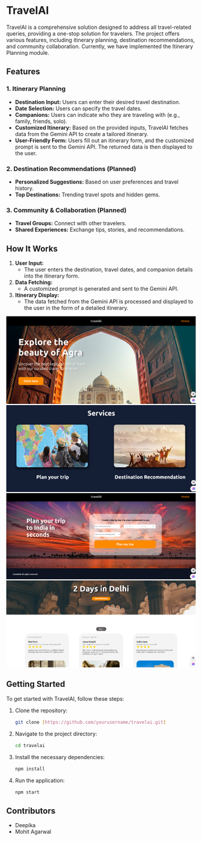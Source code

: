 # TravelAI

TravelAI is a comprehensive solution designed to address all travel-related queries, providing a one-stop solution for travelers. The project offers various features, including itinerary planning, destination recommendations, and community collaboration. Currently, we have implemented the Itinerary Planning module.

## Features

### 1. Itinerary Planning
- **Destination Input:** Users can enter their desired travel destination.
- **Date Selection:** Users can specify the travel dates.
- **Companions:** Users can indicate who they are traveling with (e.g., family, friends, solo).
- **Customized Itinerary:** Based on the provided inputs, TravelAI fetches data from the Gemini API to create a tailored itinerary.
- **User-Friendly Form:** Users fill out an itinerary form, and the customized prompt is sent to the Gemini API. The returned data is then displayed to the user.

### 2. Destination Recommendations (Planned)
- **Personalized Suggestions:** Based on user preferences and travel history.
- **Top Destinations:** Trending travel spots and hidden gems.

### 3. Community & Collaboration (Planned)
- **Travel Groups:** Connect with other travelers.
- **Shared Experiences:** Exchange tips, stories, and recommendations.

## How It Works

1. **User Input:**
   - The user enters the destination, travel dates, and companion details into the itinerary form.
2. **Data Fetching:**
   - A customized prompt is generated and sent to the Gemini API.
3. **Itinerary Display:**
   - The data fetched from the Gemini API is processed and displayed to the user in the form of a detailed itinerary.

![screenshot](public/images/s1.png)
![screenshot](public/images/s2.png)
![screenshot](public/images/s3.png)
![screenshot](public/images/s4.png)
## Getting Started

To get started with TravelAI, follow these steps:

1. Clone the repository:
   ```sh
   git clone [https://github.com/yourusername/travelai.git]
   ```
2. Navigate to the project directory:
   ```sh
   cd travelai
   ```
3. Install the necessary dependencies:
   ```sh
   npm install
   ```
4. Run the application:
   ```sh
   npm start
   ```

## Contributors
   - Deepika
   - Mohit Agarwal

